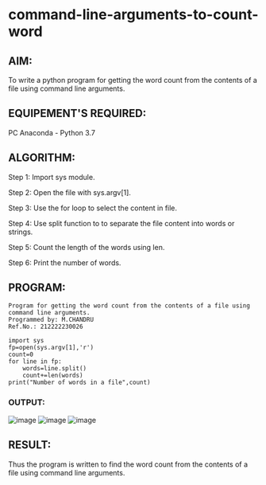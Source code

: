 # command-line-arguments-to-count-word
## AIM:
To write a python program for getting the word count from the contents of a file using command line arguments.
## EQUIPEMENT'S REQUIRED: 
PC
Anaconda - Python 3.7
## ALGORITHM: 
Step 1:
Import sys module.

Step 2:
Open the file with sys.argv[1].

Step 3:
Use the for loop to select the content in file.

Step 4:
Use split function to to separate the file content into words or strings.

Step 5:
Count the length of the words using len.

Step 6:
Print the number of words.

## PROGRAM:
```
Program for getting the word count from the contents of a file using command line arguments.
Programmed by: M.CHANDRU
Ref.No.: 212222230026

import sys
fp=open(sys.argv[1],'r')
count=0
for line in fp:
    words=line.split()
    count+=len(words)
print("Number of words in a file",count)
```
### OUTPUT:

![image](https://github.com/chandrumathiyazhagan/command-line-arguments-to-count-word/assets/119393023/a41544e5-3004-4ae3-be96-c8b2e9810798)
![image](https://github.com/chandrumathiyazhagan/command-line-arguments-to-count-word/assets/119393023/3988feeb-892a-4e5e-a948-b2df5b2e828d)
![image](https://github.com/chandrumathiyazhagan/command-line-arguments-to-count-word/assets/119393023/588db9f1-08e0-40f5-9a3c-6c058364d78e)


## RESULT:
Thus the program is written to find the word count from the contents of a file using command line arguments.
